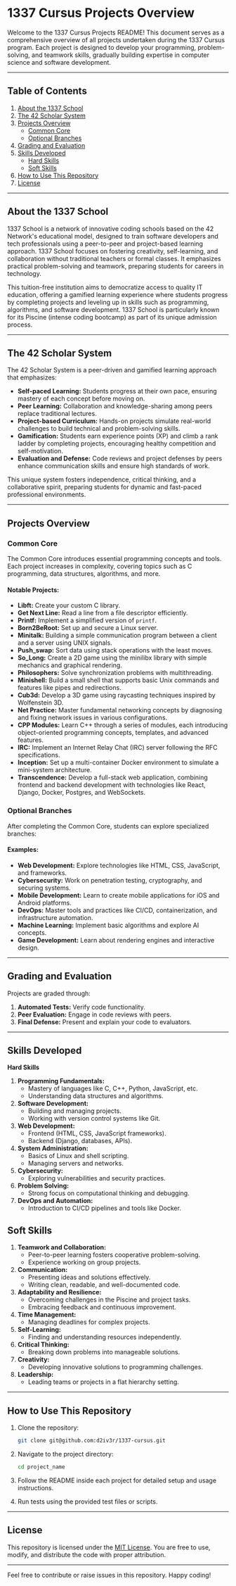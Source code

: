 # 1337 Cursus Projects Overview

Welcome to the 1337 Cursus Projects README! This document serves as a comprehensive overview of all projects undertaken during the 1337 Cursus program. Each project is designed to develop your programming, problem-solving, and teamwork skills, gradually building expertise in computer science and software development.

---

## Table of Contents

1. [About the 1337 School](#about-the-1337-School)
2. [The 42 Scholar System](#the-42-scholar-system)
3. [Projects Overview](#projects-overview)
   - [Common Core](#common-core)
   - [Optional Branches](#optional-branches)
4. [Grading and Evaluation](#grading-and-evaluation)
5. [Skills Developed](#skills-developed)
   - [Hard Skills](#Hard-skills)
   - [Soft Skills](#Soft-skills)
6. [How to Use This Repository](#how-to-use-this-repository)
7. [License](#license)

---

## About the 1337 School

1337 School is a network of innovative coding schools based on the 42 Network's educational model, designed to train software developers and tech professionals using a peer-to-peer and project-based learning approach. 1337 School focuses on fostering creativity, self-learning, and collaboration without traditional teachers or formal classes. It emphasizes practical problem-solving and teamwork, preparing students for careers in technology.

This tuition-free institution aims to democratize access to quality IT education, offering a gamified learning experience where students progress by completing projects and leveling up in skills such as programming, algorithms, and software development. 1337 School is particularly known for its Piscine (intense coding bootcamp) as part of its unique admission process.

---

## The 42 Scholar System

The 42 Scholar System is a peer-driven and gamified learning approach that emphasizes:

- **Self-paced Learning:** Students progress at their own pace, ensuring mastery of each concept before moving on.
- **Peer Learning:** Collaboration and knowledge-sharing among peers replace traditional lectures.
- **Project-based Curriculum:** Hands-on projects simulate real-world challenges to build technical and problem-solving skills.
- **Gamification:** Students earn experience points (XP) and climb a rank ladder by completing projects, encouraging healthy competition and self-motivation.
- **Evaluation and Defense:** Code reviews and project defenses by peers enhance communication skills and ensure high standards of work.

This unique system fosters independence, critical thinking, and a collaborative spirit, preparing students for dynamic and fast-paced professional environments.

---

## Projects Overview

### Common Core

The Common Core introduces essential programming concepts and tools. Each project increases in complexity, covering topics such as C programming, data structures, algorithms, and more.

#### Notable Projects:

- **Libft:** Create your custom C library.
- **Get Next Line:** Read a line from a file descriptor efficiently.
- **Printf:** Implement a simplified version of `printf`.
- **Born2BeRoot:** Set up and secure a Linux server.
- **Minitalk:** Building a simple communication program between a client and a server using UNIX signals.
- **Push_swap:** Sort data using stack operations with the least moves.
- **So_Long:** Create a 2D game using the minilibx library with simple mechanics and graphical rendering.
- **Philosophers:** Solve synchronization problems with multithreading.
- **Minishell:** Build a small shell that supports basic Unix commands and features like pipes and redirections.
- **Cub3d:** Develop a 3D game using raycasting techniques inspired by Wolfenstein 3D.
- **Net Practice:** Master fundamental networking concepts by diagnosing and fixing network issues in various configurations.
- **CPP Modules:** Learn C++ through a series of modules, each introducing object-oriented programming concepts, templates, and advanced features.
- **IRC:** Implement an Internet Relay Chat (IRC) server following the RFC specifications.
- **Inception:** Set up a multi-container Docker environment to simulate a mini-system architecture.
- **Transcendence:** Develop a full-stack web application, combining frontend and backend development with technologies like React, Django, Docker, Postgres, and WebSockets.

### Optional Branches

After completing the Common Core, students can explore specialized branches:

#### Examples:

- **Web Development:** Explore technologies like HTML, CSS, JavaScript, and frameworks.
- **Cybersecurity:** Work on penetration testing, cryptography, and securing systems.
- **Mobile Development:** Learn to create mobile applications for iOS and Android platforms.
- **DevOps:** Master tools and practices like CI/CD, containerization, and infrastructure automation.
- **Machine Learning:** Implement basic algorithms and explore AI concepts.
- **Game Development:** Learn about rendering engines and interactive design.

---

## Grading and Evaluation

Projects are graded through:

1. **Automated Tests:** Verify code functionality.
2. **Peer Evaluation:** Engage in code reviews with peers.
3. **Final Defense:** Present and explain your code to evaluators.

---

## Skills Developed

**Hard Skills**
1. **Programming Fundamentals:**
   - Mastery of languages like C, C++, Python, JavaScript, etc.
   - Understanding data structures and algorithms.
2. **Software Development:**
   - Building and managing projects.
   - Working with version control systems like Git.
3. **Web Development:**
   - Frontend (HTML, CSS, JavaScript frameworks).
   - Backend (Django, databases, APIs).
4. **System Administration:**
   - Basics of Linux and shell scripting.
   - Managing servers and networks.
5. **Cybersecurity:**
   - Exploring vulnerabilities and security practices.
6. **Problem Solving:**
   - Strong focus on computational thinking and debugging.
7. **DevOps and Automation:**
   - Introduction to CI/CD pipelines and tools like Docker.

## **Soft Skills**
1. **Teamwork and Collaboration:**
   - Peer-to-peer learning fosters cooperative problem-solving.
   - Experience working on group projects.
2. **Communication:**
   - Presenting ideas and solutions effectively.
   - Writing clean, readable, and well-documented code.
3. **Adaptability and Resilience:**
   - Overcoming challenges in the Piscine and project tasks.
   - Embracing feedback and continuous improvement.
4. **Time Management:**
   - Managing deadlines for complex projects.
5. **Self-Learning:**
   - Finding and understanding resources independently.
6. **Critical Thinking:**
   - Breaking down problems into manageable solutions.
7. **Creativity:**
   - Developing innovative solutions to programming challenges.
8. **Leadership:**
   - Leading teams or projects in a flat hierarchy setting.

---

## How to Use This Repository

1. Clone the repository:

   ```bash
   git clone git@github.com:d2iv3r/1337-cursus.git
   ```

2. Navigate to the project directory:

   ```bash
   cd project_name
   ```

3. Follow the README inside each project for detailed setup and usage instructions.

4. Run tests using the provided test files or scripts.

---

## License

This repository is licensed under the [MIT License](LICENSE). You are free to use, modify, and distribute the code with proper attribution.

---

Feel free to contribute or raise issues in this repository. Happy coding!

